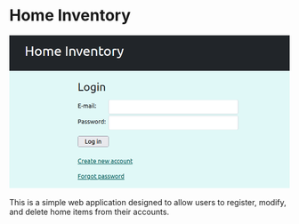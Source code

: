 # Home Inventory

![main page](/img/main.png)

This is a simple web application designed to allow users to register, modify, and delete home items from their accounts.
